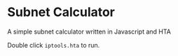 # Subnet Calculator
A simple subnet calculator written in Javascript and HTA

Double click `iptools.hta` to run.

